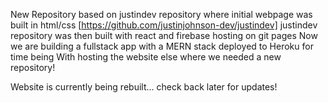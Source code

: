 New Repository based on justindev repository where initial webpage was built in html/css [https://github.com/justinjohnson-dev/justindev]
justindev repository was then built with react and firebase hosting on git pages
Now we are building a fullstack app with a MERN stack deployed to Heroku for time being
With hosting the website else where we needed a new repository! 

Website is currently being rebuilt... check back later for updates!
